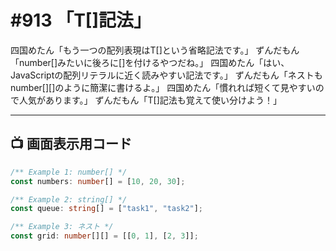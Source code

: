 # #913 「T[]記法」

四国めたん「もう一つの配列表現はT[]という省略記法です。」
ずんだもん「number[]みたいに後ろに[]を付けるやつだね。」
四国めたん「はい、JavaScriptの配列リテラルに近く読みやすい記法です。」
ずんだもん「ネストもnumber[][]のように簡潔に書けるよ。」
四国めたん「慣れれば短くて見やすいので人気があります。」
ずんだもん「T[]記法も覚えて使い分けよう！」

---

## 📺 画面表示用コード

```typescript
/** Example 1: number[] */
const numbers: number[] = [10, 20, 30];

/** Example 2: string[] */
const queue: string[] = ["task1", "task2"];

/** Example 3: ネスト */
const grid: number[][] = [[0, 1], [2, 3]];
```
